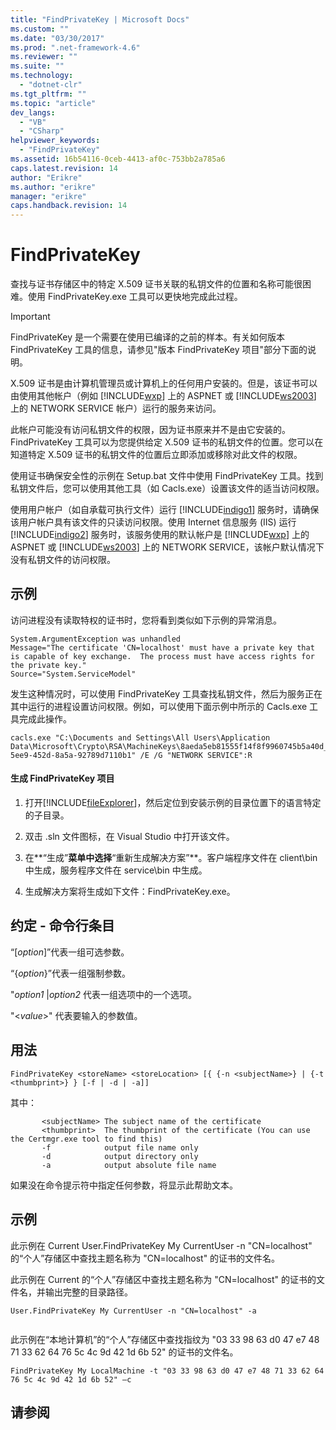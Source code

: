 ```yaml
---
title: "FindPrivateKey | Microsoft Docs"
ms.custom: ""
ms.date: "03/30/2017"
ms.prod: ".net-framework-4.6"
ms.reviewer: ""
ms.suite: ""
ms.technology: 
  - "dotnet-clr"
ms.tgt_pltfrm: ""
ms.topic: "article"
dev_langs: 
  - "VB"
  - "CSharp"
helpviewer_keywords: 
  - "FindPrivateKey"
ms.assetid: 16b54116-0ceb-4413-af0c-753bb2a785a6
caps.latest.revision: 14
author: "Erikre"
ms.author: "erikre"
manager: "erikre"
caps.handback.revision: 14
---
```

# FindPrivateKey
查找与证书存储区中的特定 X.509 证书关联的私钥文件的位置和名称可能很困难。使用 FindPrivateKey.exe 工具可以更快地完成此过程。  
  
> [!IMPORTANT]
>  FindPrivateKey 是一个需要在使用已编译的之前的样本。有关如何版本 FindPrivateKey 工具的信息，请参见"版本 FindPrivateKey 项目"部分下面的说明。  
  
 X.509 证书是由计算机管理员或计算机上的任何用户安装的。但是，该证书可以由使用其他帐户（例如 [!INCLUDE[wxp](../../../../includes/wxp-md.md)] 上的 ASPNET 或 [!INCLUDE[ws2003](../../../../includes/ws2003-md.md)] 上的 NETWORK SERVICE 帐户）运行的服务来访问。  
  
 此帐户可能没有访问私钥文件的权限，因为证书原来并不是由它安装的。FindPrivateKey 工具可以为您提供给定 X.509 证书的私钥文件的位置。您可以在知道特定 X.509 证书的私钥文件的位置后立即添加或移除对此文件的权限。  
  
 使用证书确保安全性的示例在 Setup.bat 文件中使用 FindPrivateKey 工具。找到私钥文件后，您可以使用其他工具（如 Cacls.exe）设置该文件的适当访问权限。  
  
 使用用户帐户（如自承载可执行文件）运行 [!INCLUDE[indigo1](../../../../includes/indigo1-md.md)] 服务时，请确保该用户帐户具有该文件的只读访问权限。使用 Internet 信息服务 \(IIS\) 运行 [!INCLUDE[indigo2](../../../../includes/indigo2-md.md)] 服务时，该服务使用的默认帐户是 [!INCLUDE[wxp](../../../../includes/wxp-md.md)] 上的 ASPNET 或 [!INCLUDE[ws2003](../../../../includes/ws2003-md.md)] 上的 NETWORK SERVICE，该帐户默认情况下没有私钥文件的访问权限。  
  
## 示例  
 访问进程没有读取特权的证书时，您将看到类似如下示例的异常消息。  
  
```  
System.ArgumentException was unhandled  
Message="The certificate 'CN=localhost' must have a private key that is capable of key exchange.  The process must have access rights for the private key."  
Source="System.ServiceModel"  
```  
  
 发生这种情况时，可以使用 FindPrivateKey 工具查找私钥文件，然后为服务正在其中运行的进程设置访问权限。例如，可以使用下面示例中所示的 Cacls.exe 工具完成此操作。  
  
```  
cacls.exe "C:\Documents and Settings\All Users\Application Data\Microsoft\Crypto\RSA\MachineKeys\8aeda5eb81555f14f8f9960745b5a40d_38f7de48-5ee9-452d-8a5a-92789d7110b1" /E /G "NETWORK SERVICE":R  
```  
  
#### 生成 FindPrivateKey 项目  
  
1.  打开[!INCLUDE[fileExplorer](../../../../includes/fileexplorer-md.md)]，然后定位到安装示例的目录位置下的语言特定的子目录。  
  
2.  双击 .sln 文件图标，在 Visual Studio 中打开该文件。  
  
3.  在**“生成”**菜单中选择**“重新生成解决方案”**。客户端程序文件在 client\\bin 中生成，服务程序文件在 service\\bin 中生成。  
  
4.  生成解决方案将生成如下文件：FindPrivateKey.exe。  
  
## 约定 \- 命令行条目  
 “\[*option*\]”代表一组可选参数。  
  
 “{*option*}”代表一组强制参数。  
  
 "*option1* &#124;*option2* 代表一组选项中的一个选项。  
  
 "\<*value*\>" 代表要输入的参数值。  
  
## 用法  
  
```  
FindPrivateKey <storeName> <storeLocation> [{ {-n <subjectName>} | {-t <thumbprint>} } [-f | -d | -a]]  
```  
  
 其中：  
  
```  
       <subjectName> The subject name of the certificate  
       <thumbprint>  The thumbprint of the certificate (You can use the Certmgr.exe tool to find this)  
       -f            output file name only  
       -d            output directory only  
       -a            output absolute file name  
```  
  
 如果没在命令提示符中指定任何参数，将显示此帮助文本。  
  
## 示例  
 此示例在 Current User.FindPrivateKey My CurrentUser \-n "CN\=localhost" 的“个人”存储区中查找主题名称为 "CN\=localhost" 的证书的文件名。  
  
 此示例在 Current 的“个人”存储区中查找主题名称为 "CN\=localhost" 的证书的文件名，并输出完整的目录路径。  
  
```  
User.FindPrivateKey My CurrentUser -n "CN=localhost" -a  
  
```  
  
 此示例在“本地计算机”的“个人”存储区中查找指纹为 "03 33 98 63 d0 47 e7 48 71 33 62 64 76 5c 4c 9d 42 1d 6b 52" 的证书的文件名。  
  
```  
FindPrivateKey My LocalMachine -t "03 33 98 63 d0 47 e7 48 71 33 62 64 76 5c 4c 9d 42 1d 6b 52" –c  
```  
  
## 请参阅